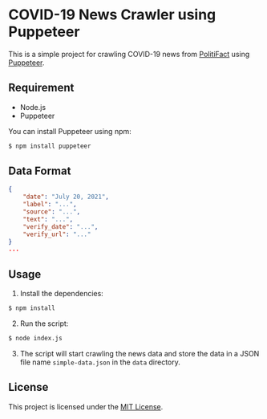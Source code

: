 # COVID-19 News Crawler using Puppeteer

This is a simple project for crawling COVID-19 news from [PolitiFact](https://www.politifact.com) using [Puppeteer](https://pptr.dev).

## Requirement
* Node.js
* Puppeteer

You can install Puppeteer using npm:

```bash
$ npm install puppeteer
```

## Data Format

```json
{
    "date": "July 20, 2021",
    "label": "...",
    "source": "...",
    "text": "...",
    "verify_date": "...",
    "verify_url": "..."
}
...
```

## Usage

1. Install the dependencies:
```bash
$ npm install
```

2. Run the script:
```bash
$ node index.js
```

3. The script will start crawling the news data and store the data in a JSON file name `simple-data.json` in the `data` directory.

## License

This project is licensed under the [MIT License](https://opensource.org/licenses/MIT).